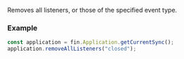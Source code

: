 Removes all listeners, or those of the specified event type.

### Example

```js
const application = fin.Application.getCurrentSync();
application.removeAllListeners("closed");
```
